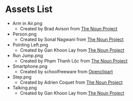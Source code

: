 # Assets List

- Arm in Air.png
  - Created by Brad Avison from [The Noun Project](https://thenounproject.com/search/?q=man&i=347812)
- Person.png
  - Created by Sonal Nagwani from [The Noun Project](https://thenounproject.com/search/?q=person&i=3401339)
- Pointing Left.png
  - Created by Gan Khoon Lay from [The Noun Project](https://thenounproject.com/leremy/collection/man-action-postures-and-poses/?i=1926274)
- Run Jump.png
  - Created by Phạm Thanh Lộc from [The Noun Project](https://thenounproject.com/search/?q=run+jump&i=2303985)
- Smartphone.png
  - Created by schoolfreeware from [Openclipart](https://openclipart.org/detail/276127/smartphone-tablet-black-and-white-free-clipart-icon)
- Step.png
  - Created by Adrien Coquet from [The Noun Project](https://thenounproject.com/search/?q=step&i=3203226)
- Talking.png
  - Created by Gan Khoon Lay from [The Noun Project](https://thenounproject.com/search/?q=talking+stickman&i=1584739)

